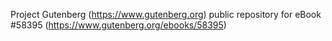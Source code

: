 Project Gutenberg (https://www.gutenberg.org) public repository for
eBook #58395 (https://www.gutenberg.org/ebooks/58395)
